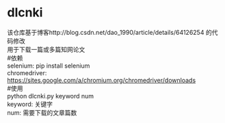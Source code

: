 # dlcnki  
该仓库基于博客http://blog.csdn.net/dao_1990/article/details/64126254 的代码修改  
用于下载一篇或多篇知网论文  
#依赖  
selenium: pip install selenium  
chromedriver: https://sites.google.com/a/chromium.org/chromedriver/downloads  
#使用  
python dlcnki.py keyword num  
keyword: 关键字  
num: 需要下载的文章篇数  
